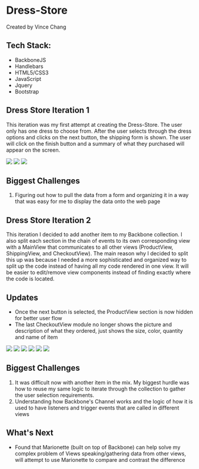 # Dress-Store

 Created by Vince Chang

 ## Tech Stack:
 - BackboneJS
 - Handlebars
 - HTML5/CSS3
 - JavaScript
 - Jquery
 - Bootstrap

## Dress Store Iteration 1
This iteration was my first attempt at creating the Dress-Store. The user only
has one dress to choose from. After the user selects through the dress options
and clicks on the next button, the shipping form is shown. The user will click
on the finish button and a summary of what they purchased will appear on the
screen.

![](https://github.com/vincehacks/Dress-Store/blob/master/screenshots/I1_P1.png)
![](https://github.com/vincehacks/Dress-Store/blob/master/screenshots/I1_P2.png)
![](https://github.com/vincehacks/Dress-Store/blob/master/screenshots/I1_P3.png)

## Biggest Challenges
1. Figuring out how to pull the data from a form and organizing it in a way that
was easy for me to display the data onto the web page

## Dress Store Iteration 2
This iteration I decided to add another item to my Backbone collection. I also
split each section in the chain of events to its own corresponding view with
a MainView that communicates to all other views (ProductView, ShippingView, and
CheckoutView). The main reason why I decided to split this up was because I
needed a more sophisticated and organized way to split up the code instead of
having all my code rendered in one view. It will be easier to edit/remove view
components instead of finding exactly where the code is located.

## Updates
- Once the next button is selected, the ProductView section is now hidden for
better user flow
- The last CheckoutView module no longer shows the picture and description of
what they ordered, just shows the size, color, quantity and name of item

![](https://github.com/vincehacks/Dress-Store/blob/master/screenshots/I2_P1.png)
![](https://github.com/vincehacks/Dress-Store/blob/master/screenshots/I2_P2.png)
![](https://github.com/vincehacks/Dress-Store/blob/master/screenshots/I2_P3.png)
![](https://github.com/vincehacks/Dress-Store/blob/master/screenshots/I2_P4.png)
![](https://github.com/vincehacks/Dress-Store/blob/master/screenshots/I2_P5.png)
![](https://github.com/vincehacks/Dress-Store/blob/master/screenshots/I2_P6.png)

## Biggest Challenges
1. It was difficult now with another item in the mix. My biggest hurdle was how
to reuse my same logic to iterate through the collection to gather the user
selection requirements.
2. Understanding how Backbone's Channel works and the logic of how it is used to
have listeners and trigger events that are called in different views

## What's Next
- Found that Marionette (built on top of Backbone) can help solve my complex
problem of Views speaking/gathering data from other views, will attempt to use
Marionette to compare and contrast the difference